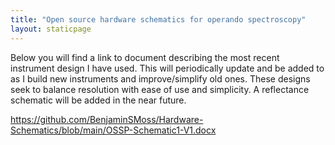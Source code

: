 ```yaml
---
title: "Open source hardware schematics for operando spectroscopy"
layout: staticpage
---
```

Below you will find a link to document describing the most recent instrument design I have used. This will periodically update and be added to as I build new instruments and improve/simplify old ones. These designs seek to balance resolution with ease of use and simplicity. A reflectance schematic will be added in the near future. 

 https://github.com/BenjaminSMoss/Hardware-Schematics/blob/main/OSSP-Schematic1-V1.docx
